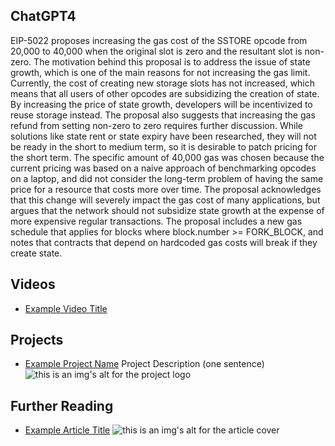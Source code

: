 ## ChatGPT4

EIP-5022 proposes increasing the gas cost of the SSTORE opcode from 20,000 to 40,000 when the original slot is zero and the resultant slot is non-zero. The motivation behind this proposal is to address the issue of state growth, which is one of the main reasons for not increasing the gas limit. Currently, the cost of creating new storage slots has not increased, which means that all users of other opcodes are subsidizing the creation of state. By increasing the price of state growth, developers will be incentivized to reuse storage instead. The proposal also suggests that increasing the gas refund from setting non-zero to zero requires further discussion. While solutions like state rent or state expiry have been researched, they will not be ready in the short to medium term, so it is desirable to patch pricing for the short term. The specific amount of 40,000 gas was chosen because the current pricing was based on a naive approach of benchmarking opcodes on a laptop, and did not consider the long-term problem of having the same price for a resource that costs more over time. The proposal acknowledges that this change will severely impact the gas cost of many applications, but argues that the network should not subsidize state growth at the expense of more expensive regular transactions. The proposal includes a new gas schedule that applies for blocks where block.number >= FORK_BLOCK, and notes that contracts that depend on hardcoded gas costs will break if they create state.

## Videos

- [Example Video Title](https://www.youtube.com/watch?v=TDGq4aeevgY)

## Projects

- [Example Project Name](https://xxxx.xxx/xxxxx) Project Description (one sentence) ![this is an img's alt for the project logo](https://xxxx.xxx/project-logo.xxx)

## Further Reading

- [Example Article Title](https://xxxx.xxx/xxxxx) ![this is an img's alt for the article cover](https://xxxx.xxx/article-cover.xxx)
